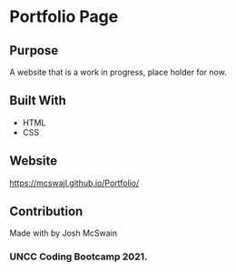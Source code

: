 # Portfolio Page

## Purpose
A website that is a work in progress, place holder for now. 

## Built With
* HTML
* CSS

## Website
https://mcswajl.github.io/Portfolio/

## Contribution
Made with by Josh McSwain
### UNCC Coding Bootcamp 2021.
